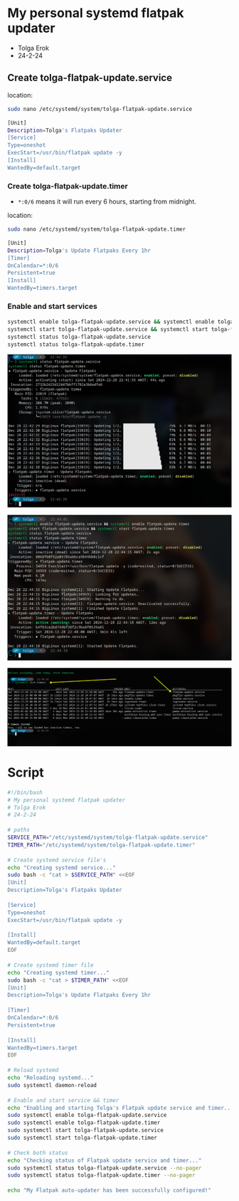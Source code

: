 # My personal systemd flatpak updater

* Tolga Erok
* 24-2-24

## Create tolga-flatpak-update.service

location:

```bash
sudo nano /etc/systemd/system/tolga-flatpak-update.service
```

```bash
[Unit]
Description=Tolga's Flatpaks Updater
[Service]
Type=oneshot
ExecStart=/usr/bin/flatpak update -y
[Install]
WantedBy=default.target
```

### Create tolga-flatpak-update.timer

- `*:0/6` means it will run every 6 hours, starting from midnight.

location:

```bash
sudo nano /etc/systemd/system/tolga-flatpak-update.timer
```

```bash
[Unit]
Description=Tolga's Update Flatpaks Every 1hr
[Timer]
OnCalendar=*:0/6
Persistent=true
[Install]
WantedBy=timers.target
```

### Enable and start services

```bash
systemctl enable tolga-flatpak-update.service && systemctl enable tolga-flatpak-update.timer
systemctl start tolga-flatpak-update.service && systemctl start tolga-flatpak-update.timer
systemctl status tolga-flatpak-update.service
systemctl status tolga-flatpak-update.timer
```

![alt text](image.png)

![alt text](image-1.png)

![alt text](image-2.png)

# Script

```bash
#!/bin/bash
# My personal systemd flatpak updater
# Tolga Erok
# 24-2-24

# paths
SERVICE_PATH="/etc/systemd/system/tolga-flatpak-update.service"
TIMER_PATH="/etc/systemd/system/tolga-flatpak-update.timer"

# Create systemd service file's
echo "Creating systemd service..."
sudo bash -c "cat > $SERVICE_PATH" <<EOF
[Unit]
Description=Tolga's Flatpaks Updater

[Service]
Type=oneshot
ExecStart=/usr/bin/flatpak update -y

[Install]
WantedBy=default.target
EOF

# Create systemd timer file
echo "Creating systemd timer..."
sudo bash -c "cat > $TIMER_PATH" <<EOF
[Unit]
Description=Tolga's Update Flatpaks Every 1hr

[Timer]
OnCalendar=*:0/6
Persistent=true

[Install]
WantedBy=timers.target
EOF

# Reload systemd 
echo "Reloading systemd..."
sudo systemctl daemon-reload

# Enable and start service && timer
echo "Enabling and starting Tolga's Flatpak update service and timer..."
sudo systemctl enable tolga-flatpak-update.service
sudo systemctl enable tolga-flatpak-update.timer
sudo systemctl start tolga-flatpak-update.service
sudo systemctl start tolga-flatpak-update.timer

# Check both status
echo "Checking status of Flatpak update service and timer..."
sudo systemctl status tolga-flatpak-update.service --no-pager
sudo systemctl status tolga-flatpak-update.timer --no-pager

echo "My Flatpak auto-updater has been successfully configured!"



```
